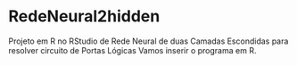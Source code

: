 # RedeNeural2hidden
Projeto em R no RStudio de Rede Neural de duas Camadas Escondidas para resolver circuito de Portas Lógicas
Vamos inserir o programa em R.

